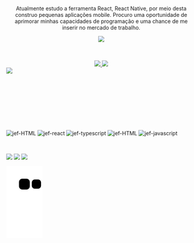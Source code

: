 ### 

<p align="center">Atualmente estudo a ferramenta React, React Native, por meio desta construo pequenas aplicações mobile. Procuro uma oportunidade de aprimorar minhas capacidades de programação e uma chance de me inserir no mercado de trabalho.</p>

<div align="center">
   <img width="400" src="https://user-images.githubusercontent.com/82906124/176812820-e5a75894-eedd-439f-b2cb-2dfaa581bce5.png">
</div>

##

</br>
<div align="center">
  <a href="https://github.com/jefmoraes">
  <img height="180em" src="https://github-readme-stats.vercel.app/api?username=jefmoraes&show_icons=true&theme=codeSTACKr&include_all_commits=true&count_private=true"/>
   <img height="140em" src="https://github-readme-stats.vercel.app/api/top-langs/?username=jefmoraes&layout=compact&langs_count=7&theme=codeSTACKr"/>
  </a>
</div>


   <img width="400" src="https://user-images.githubusercontent.com/82906124/176810842-7cd9f339-6638-46ed-8d5a-cae4f87af8cf.png">
   
##

<div style="display: inline_block"></br>
  <img align="center" style="margin-top: 100px;" alt="jef-HTML" height="40" width="50" src="https://cdn.jsdelivr.net/gh/devicons/devicon/icons/html5/html5-plain-wordmark.svg">
  <img align="center" style="margin-top: 100px;" alt="jef-react" height="40" width="50" src="https://cdn.jsdelivr.net/gh/devicons/devicon/icons/react/react-original-wordmark.svg">
  <img align="center" style="margin-top: 100px;" alt="jef-typescript" height="40" width="50"  src="https://cdn.jsdelivr.net/gh/devicons/devicon/icons/typescript/typescript-plain.svg">
   <img align="center" style="margin-top: 100px;" alt="jef-HTML" height="40" width="50" src="https://cdn.jsdelivr.net/gh/devicons/devicon/icons/css3/css3-plain-wordmark.svg">
   <img align="center" style="margin-top: 100px;" alt="jef-javascript" height="40" width="50" src="https://cdn.jsdelivr.net/gh/devicons/devicon/icons/javascript/javascript-plain.svg">
</div>

##

<div></br>
   <a href="https://www.instagram.com/je_moraisdutra/" target="_blank"><img src="https://img.shields.io/badge/-Instagram-%23E4405F?style=for-the-badge&logo=instagram&logoColor=white" target="_blank"></a>
  <a href = "mailto:jeferson_moraisdutra@hotmail.com"><img src="https://img.shields.io/badge/-Gmail-%23333?style=for-the-badge&logo=gmail&logoColor=white" target="_blank"></a>
  <a href="https://www.linkedin.com/in/jeferson-moraes-610618223/" target="_blank"><img src="https://img.shields.io/badge/-LinkedIn-%230077B5?style=for-the-badge&logo=linkedin&logoColor=white" target="_blank"></a> 
  
  
![Snake animation](https://github.com/rafaballerini/rafaballerini/blob/output/github-contribution-grid-snake.svg)

</div>

  
 
